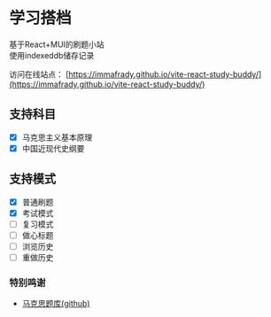 # 学习搭档

基于React+MUI的刷题小站  
使用indexeddb储存记录

访问在线站点： [https://immafrady.github.io/vite-react-study-buddy/](https://immafrady.github.io/vite-react-study-buddy/)

## 支持科目

- [x] 马克思主义基本原理
- [x] 中国近现代史纲要

## 支持模式

- [x] 普通刷题
- [x] 考试模式
- [ ] 复习模式
- [ ] 做心标题
- [ ] 浏览历史
- [ ] 重做历史

### 特别鸣谢

- [马克思题库(github)](https://github.com/Ylarod/do_my_marx/tree/main)
